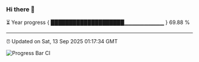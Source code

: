 ### Hi there 👋

⏳ Year progress { ████████████████████▁▁▁▁▁▁▁▁▁▁ } 69.88 %

---

⏰ Updated on Sat, 13 Sep 2025 01:17:34 GMT

![Progress Bar CI](https://github.com/liununu/liununu/workflows/Progress%20Bar%20CI/badge.svg)

